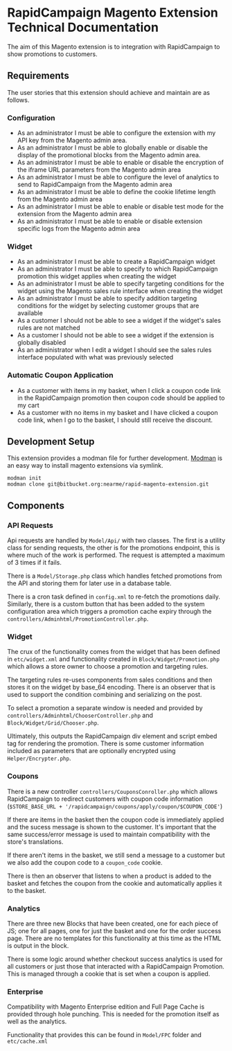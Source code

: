 # RapidCampaign Magento Extension Technical Documentation

The aim of this Magento extension is to integration with RapidCampaign to show promotions to customers.


## Requirements

The user stories that this extension should achieve and maintain are as follows.

### Configuration

- As an administrator I must be able to configure the extension with my API key from the Magento admin area. 
- As an administrator I must be able to globally enable or disable the display of the promotional blocks from the Magento admin area.
- As an administrator I must be able to enable or disable the encryption of the iframe URL parameters from the Magento admin area
- As an administrator I must be able to configure the level of analytics to send to RapidCampaign from the Magento admin area
- As an administrator I must be able to define the cookie lifetime length from the Magento admin area
- As an administrator I must be able to enable or disable test mode for the extension from the Magento admin area
- As an administrator I must be able to enable or disable extension specific logs from the  Magento admin area

### Widget
- As an administrator I must be able to create a RapidCampaign widget
- As an administrator I must be able to specify to which RapidCampaign promotion this widget applies when creating the widget
- As an administrator I must be able to specify targeting conditions for the widget using the Magento sales rule interface when creating the widget
- As an administrator I must be able to specify addition targeting conditions for the widget by selecting customer groups that are available
- As a customer I should not be able to see a widget if the widget's sales rules are not matched
- As a customer I should not be able to see a widget if the extension is globally disabled
- As an administrator when I edit a widget I should see the sales rules interface populated with what was previously selected

### Automatic Coupon Application

- As a customer with items in my basket, when I click a coupon code link in the RapidCampaign promotion then coupon code should be applied to my cart
- As a customer with no items in my basket and I have clicked a coupon code link, when I go to the basket, I should still receive the discount. 

## Development Setup

This extension provides a modman file for further development.  [Modman](https://github.com/colinmollenhour/modman) is an easy way to install magento extensions via symlink. 

	modman init
    modman clone git@bitbucket.org:nearme/rapid-magento-extension.git

## Components

### API Requests

Api requests are handled by `Model/Api/` with two classes. The first is a utility class for sending requests, the other is for the promotions endpoint, this is where much of the work is performed.  The request is attempted a maximum of 3 times if it fails.

There is a `Model/Storage.php` class which handles fetched promotions from the API and storing them for later use in a database table. 

There is a cron task defined in `config.xml` to re-fetch the promotions daily. Similarly, there is a custom button that has been added to the system configuration area which triggers a promotion cache expiry through the `controllers/Adminhtml/PromotionController.php`.

### Widget

The crux of the functionality comes from the widget that has been defined in `etc/widget.xml` and functionality created in `Block/Widget/Promotion.php` which allows a store owner to choose a promotion and targeting rules.

The targeting rules re-uses components from sales conditions and then stores it on the widget by base_64 encoding. There is an observer that is used to support the condition combining and serializing on the post. 

To select a promotion a separate window is needed and provided by `controllers/Adminhtml/ChooserController.php` and `Block/Widget/Grid/Chooser.php`.

Ultimately, this outputs the RapidCampaign div element and script embed tag for rendering the promotion.  There is some customer information included as parameters that are optionally encrypted using `Helper/Encrypter.php`. 


### Coupons

There is a new controller `controllers/CouponsConroller.php` which allows RapidCampaign to redirect customers with coupon code information (`$STORE_BASE_URL + '/rapidcampaign/coupons/apply/coupon/$COUPON_CODE'`)

If there are items in the basket then the coupon code is immediately applied and the sucess message is shown to the customer.  It's important that the same success/error message is used to maintain compatibility with the store's translations.

If there aren't items in the basket, we still send a message to a customer but we also add the coupon code to a `coupon_code` cookie.  

There is then an observer that listens to when a product is added to the basket and fetches the coupon from the cookie and automatically applies it to the basket. 


### Analytics

There are three new Blocks that have been created, one for each piece of JS; one for all pages, one for just the basket and one for the order success page.  There are no templates for this functionality at this time as the HTML is output in the block.

There is some logic around whether checkout success analytics is used for all customers or just those that interacted with a RapidCampaign Promotion.  This is managed through a cookie that is set when a coupon is applied. 


### Enterprise

Compatibility with Magento Enterprise edition and Full Page Cache is provided through hole punching.  This is needed for the promotion itself as well as the analytics.

Functionality that provides this can be found in `Model/FPC` folder and `etc/cache.xml`






